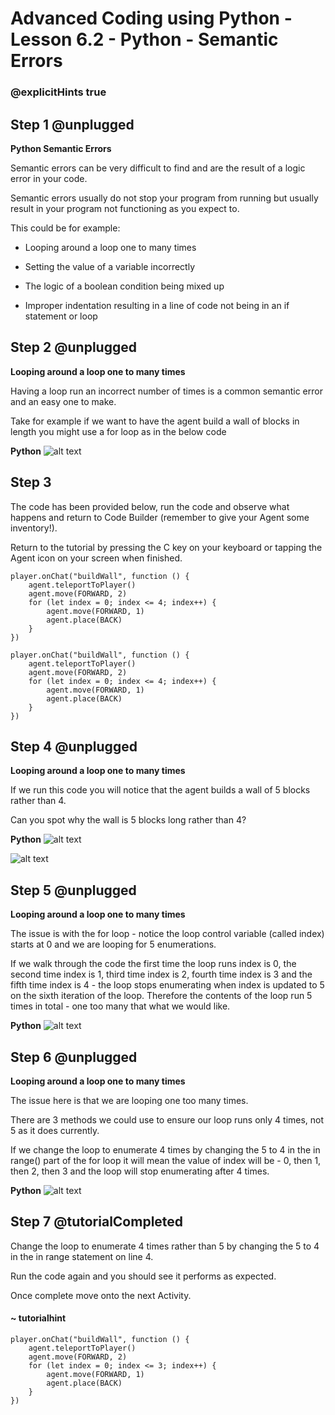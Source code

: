 # Advanced Coding using Python - Lesson 6.2 - Python - Semantic Errors

### @explicitHints true

## Step 1 @unplugged
**Python Semantic Errors**

Semantic errors can be very difficult to find and are the result of a logic error in your code.

Semantic errors usually do not stop your program from running but usually result in your program not functioning as you expect to.

This could be for example:
- Looping around a loop one to many times

- Setting the value of a variable incorrectly

- The logic of a boolean condition being mixed up

- Improper indentation resulting in a line of code not being in an if statement or loop

## Step 2 @unplugged
**Looping around a loop one to many times**

Having a loop run an incorrect number of times is a common semantic error and an easy one to make.

Take for example if we want to have the agent build a wall of blocks in length you might use a for loop as in the below code 

**Python**
![alt text](https://advancedpython.codingcredentials.com/Lesson6/6.2/images/1.jpg?raw=true "Python")

## Step 3
The code has been provided below, run the code and observe what happens and return to Code Builder (remember to give your Agent some inventory!).

Return to the tutorial by pressing the C key on your keyboard or tapping the Agent icon on your screen when finished.
```spy
player.onChat("buildWall", function () {
    agent.teleportToPlayer()
    agent.move(FORWARD, 2)
    for (let index = 0; index <= 4; index++) {
        agent.move(FORWARD, 1)
        agent.place(BACK)
    }
})
```

```template
player.onChat("buildWall", function () {
    agent.teleportToPlayer()
    agent.move(FORWARD, 2)
    for (let index = 0; index <= 4; index++) {
        agent.move(FORWARD, 1)
        agent.place(BACK)
    }
})
```

## Step 4 @unplugged
**Looping around a loop one to many times**

If we run this code you will notice that the agent builds a wall of 5 blocks rather than 4.

Can you spot why the wall is 5 blocks long rather than 4?

**Python**
![alt text](https://advancedpython.codingcredentials.com/Lesson6/6.2/images/1.jpg?raw=true "Python")

![alt text](https://advancedpython.codingcredentials.com/Lesson6/6.2/images/2.jpg?raw=true "error")

## Step 5 @unplugged
**Looping around a loop one to many times**

The issue is with the for loop - notice the loop control variable (called index) starts at 0 and we are looping for 5 enumerations.

If we walk through the code the first time the loop runs index is 0, the second time index is 1, third time index is 2, fourth time index is 3 and the fifth time index is 4 - the loop stops enumerating when index is updated to 5 on the sixth iteration of the loop.
Therefore the contents of the loop run 5 times in total - one too many that what we would like.

**Python**
![alt text](https://advancedpython.codingcredentials.com/Lesson6/6.2/images/1.jpg?raw=true "Python")

## Step 6 @unplugged
**Looping around a loop one to many times**

The issue here is that we are looping one too many times.

There are 3 methods we could use to ensure our loop runs only 4 times, not 5 as it does currently.

If we change the loop to enumerate 4 times by changing the 5 to 4 in the in range() part of the for loop it will mean the value of index will be - 0, then 1, then 2, then 3 and the loop will stop enumerating after 4 times.

**Python**
![alt text](https://advancedpython.codingcredentials.com/Lesson6/6.2/images/4.jpg?raw=true "Python")

## Step 7 @tutorialCompleted
Change the loop to enumerate 4 times rather than 5 by changing the 5 to 4 in the in range statement on line 4.

Run the code again and you should see it performs as expected.

Once complete move onto the next Activity.

#### ~ tutorialhint
```spy
player.onChat("buildWall", function () {
    agent.teleportToPlayer()
    agent.move(FORWARD, 2)
    for (let index = 0; index <= 3; index++) {
        agent.move(FORWARD, 1)
        agent.place(BACK)
    }
})
```

